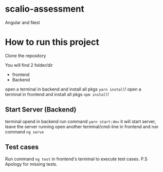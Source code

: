 # scalio-assessment

Angular and Nest

# How to run this project

Clone the repository

You will find 2 folder/dir

- frontend
- Backend

open a terminal in backend and install all pkgs `yarn install`!
open a terminal in frontend and install all pkgs `npm install`!

## Start Server (Backend)

terminal opend in backend run command `yarn start:dev` it will start server, leave the server running open another terminal/cmd-line in frontend and run command `ng serve`

## Test cases

Run command `ng test` in frontend's terminal to execute test cases.
P.S Apology for missing tests.
